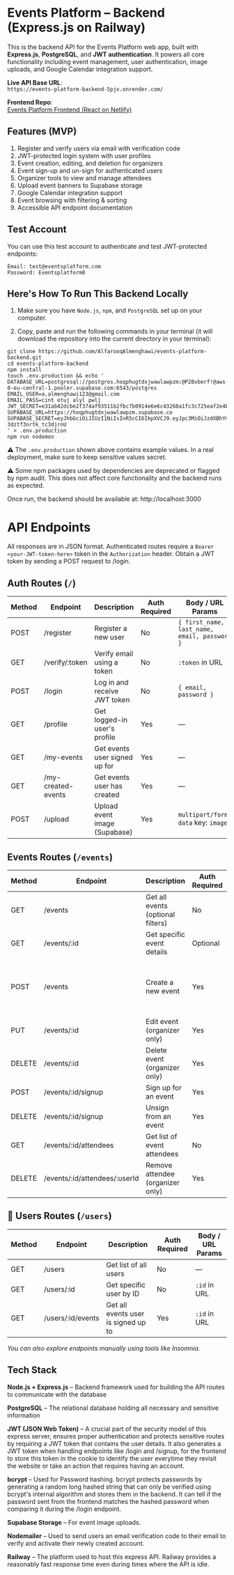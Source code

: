 # Events Platform – Backend (Express.js on Railway)

This is the backend API for the Events Platform web app, built with **Express.js**, **PostgreSQL**, and **JWT authentication**. It powers all core functionality including event management, user authentication, image uploads, and Google Calendar integration support.

**Live API Base URL**:  
`https://events-platform-backend-5pjx.onrender.com/`

**Frontend Repo**:  
[Events Platform Frontend (React on Netlify)](https://github.com/AlfarooqAlmenghawi/events-platform)

## Features (MVP)

1. Register and verify users via email with verification code
2. JWT-protected login system with user profiles
3. Event creation, editing, and deletion for organizers
4. Event sign-up and un-sign for authenticated users
5. Organizer tools to view and manage attendees
6. Upload event banners to Supabase storage
7. Google Calendar integration support
8. Event browsing with filtering & sorting
9. Accessible API endpoint documentation

## Test Account

You can use this test account to authenticate and test JWT-protected endpoints:

```
Email: test@eventsplatform.com
Password: Eventsplatform8
```

## Here's How To Run This Backend Locally

1. Make sure you have `Node.js`, `npm`, and `PostgreSQL` set up on your computer.

2. Copy, paste and run the following commands in your terminal (it will download the repository into the current directory in your terminal):

```
git clone https://github.com/AlfarooqAlmenghawi/events-platform-backend.git
cd events-platform-backend
npm install
touch .env.production && echo '
DATABASE_URL=postgresql://postgres.hoqphugtdxjwawlawpzm:@P28vberf!@aws-0-eu-central-1.pooler.supabase.com:6543/postgres
EMAIL_USER=a.almenghawi123@gmail.com
EMAIL_PASS=cint etuj alyl pwlj
JWT_SECRET=e31ab42dcbe2f374af93511b2fbc7b0914e6e6c43268a1fc3c725eaf2e4b96dbacc2e081d40539e3f7396e7de2d0a90e8d9d45213f4e517c0f1b9180a11eb693
SUPABASE_URL=https://hoqphugtdxjwawlawpzm.supabase.co
SUPABASE_SECRET=eyJhbGciOiJIUzI1NiIsInR5cCI6IkpXVCJ9.eyJpc3MiOiJzdXBhYmFzZSIsInJlZiI6ImhvcXBodWd0ZHhqd2F3bGF3cHptIiwicm9sZSI6InNlcnZpY2Vfcm9sZSIsImlhdCI6MTc0NDU2NTkzMSwiZXhwIjoyMDYwMTQxOTMxfQ.Wh6ViL0NxXeBdokdKbPuqJB-3dztf3nrtk_tc3djrnU
' > .env.production
npm run nodemon

```

⚠️ The `.env.production` shown above contains example values. In a real deployment, make sure to keep sensitive values secret.

⚠️ Some npm packages used by dependencies are deprecated or flagged by npm audit. This does not affect core functionality and the backend runs as expected.

Once run, the backend should be available at: http://localhost:3000

# API Endpoints

All responses are in JSON format. Authenticated routes require a `Bearer <your-JWT-token-here>` token in the `Authorization` header. Obtain a JWT token by sending a POST request to /login.

## Auth Routes (`/`)

| Method | Endpoint           | Description                   | Auth Required | Body / URL Params                            |
| ------ | ------------------ | ----------------------------- | ------------- | -------------------------------------------- |
| POST   | /register          | Register a new user           | No            | `{ first_name, last_name, email, password }` |
| GET    | /verify/:token     | Verify email using a token    | No            | `:token` in URL                              |
| POST   | /login             | Log in and receive JWT token  | No            | `{ email, password }`                        |
| GET    | /profile           | Get logged-in user's profile  | Yes           | —                                            |
| GET    | /my-events         | Get events user signed up for | Yes           | —                                            |
| GET    | /my-created-events | Get events user has created   | Yes           | —                                            |
| POST   | /upload            | Upload event image (Supabase) | Yes           | `multipart/form-data` key: `image`           |

## Events Routes (`/events`)

| Method | Endpoint                      | Description                       | Auth Required | Body / URL Params                                                                                                                                 |
| ------ | ----------------------------- | --------------------------------- | ------------- | ------------------------------------------------------------------------------------------------------------------------------------------------- |
| GET    | /events                       | Get all events (optional filters) | No            | `?search=`, `?sort_by=`, `?order=`                                                                                                                |
| GET    | /events/:id                   | Get specific event details        | Optional      | `:id` in URL                                                                                                                                      |
| POST   | /events                       | Create a new event                | Yes           | `{ event_title, event_description, event_date, event_location, event_organizer_phone, event_organizer_website, event_date_end, event_image_url }` |
| PUT    | /events/:id                   | Edit event (organizer only)       | Yes           | Same fields as above                                                                                                                              |
| DELETE | /events/:id                   | Delete event (organizer only)     | Yes           | `:id` in URL                                                                                                                                      |
| POST   | /events/:id/signup            | Sign up for an event              | Yes           | `:id` in URL                                                                                                                                      |
| DELETE | /events/:id/signup            | Unsign from an event              | Yes           | `:id` in URL                                                                                                                                      |
| GET    | /events/:id/attendees         | Get list of event attendees       | No            | `:id` in URL                                                                                                                                      |
| DELETE | /events/:id/attendees/:userId | Remove attendee (organizer only)  | Yes           | `:id`, `:userId` in URL                                                                                                                           |

## 👤 Users Routes (`/users`)

| Method | Endpoint          | Description                         | Auth Required | Body / URL Params |
| ------ | ----------------- | ----------------------------------- | ------------- | ----------------- |
| GET    | /users            | Get list of all users               | No            | —                 |
| GET    | /users/:id        | Get specific user by ID             | No            | `:id` in URL      |
| GET    | /users/:id/events | Get all events user is signed up to | Yes           | `:id` in URL      |

_You can also explore endpoints manually using tools like Insomnia._

## Tech Stack

**Node.js + Express.js** – Backend framework used for building the API routes to communicate with the database

**PostgreSQL** – The relational database holding all necessary and sensitive information

**JWT (JSON Web Token)** – A crucial part of the security model of this express server, ensures proper authentication and protects sensitive routes by requiring a JWT token that contains the user details. It also generates a JWT token when handling endpoints like /login and /signup, for the frontend to store this token in the cookie to identify the user everytime they revisit the website or take an action that requires having an account.

**bcrypt** – Used for Password hashing. bcrypt protects passwords by generating a random long hashed string that can only be verified using bcrypt's internal algorithm and stores them in the backend. It can tell if the password sent from the frontend matches the hashed password when comparing it during the /login endpoint.

**Supabase Storage** – For event image uploads.

**Nodemailer** – Used to send users an email verification code to their email to verify and activate their newly created account.

**Railway** – The platform used to host this express API. Railway provides a reasonably fast response time even during times where the API is idle.
